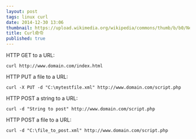 ```yaml
---
layout: post
tags: linux curl
date: 2014-12-30 13:06
thumbnail: https://upload.wikimedia.org/wikipedia/commons/thumb/b/b0/NewTux.svg/150px-NewTux.svg.png
title: Curl命令
published: true
---
```


HTTP GET to a URL: 

	curl http://www.domain.com/index.html 

HTTP PUT a file to a URL: 

	curl -X PUT -d "C:\mytestfile.xml" http://www.domain.com/script.php 

HTTP POST a string to a URL: 

	curl -d "String to post" http://www.domain.com/script.php 

HTTP POST a file to a URL: 

	curl -d "C:\file_to_post.xml" http://www.domain.com/script.php 

